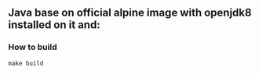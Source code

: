 ## Java base on official alpine image with openjdk8 installed on it and:

### How to build

```make build```
